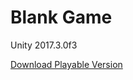 # Blank Game
Unity 2017.3.0f3

[Download Playable Version](https://drive.google.com/open?id=11DyBIZMj2kleEyn5gbBcqgYHlflsPsxK)
